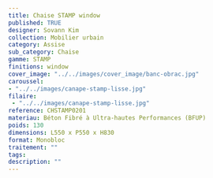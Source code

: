 ```yaml
---
title: Chaise STAMP window 
published: TRUE
designer: Sovann Kim
collection: Mobilier urbain
category: Assise
sub_category: Chaise
gamme: STAMP
finitions: window
cover_image: "../../images/cover_image/banc-obrac.jpg"
caroussel: 
- "../../images/canape-stamp-lisse.jpg"
filaire: 
 - "../../images/canape-stamp-lisse.jpg"
reference: CHSTAMP0201
materiau: Béton Fibré à Ultra-hautes Performances (BFUP)
poids: 130
dimensions: L550 x P550 x H830 
format: Monobloc
traitement: ""
tags: 
description: ""
---
```


